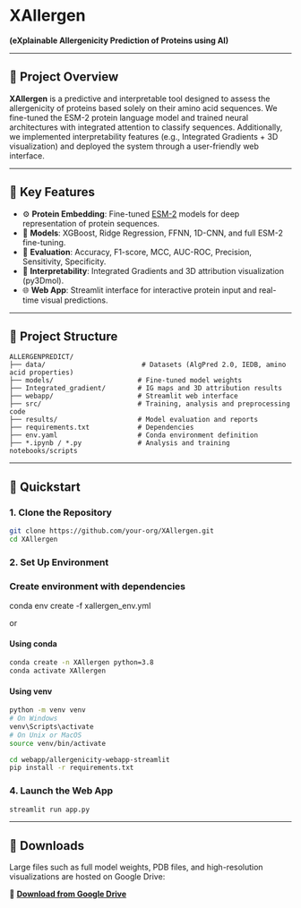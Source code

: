 # XAllergen

**(eXplainable Allergenicity Prediction of Proteins using AI)**

---

## 🧪 Project Overview

**XAllergen** is a predictive and interpretable tool designed to assess the allergenicity of proteins based solely on their amino acid sequences. We fine-tuned the ESM-2 protein language model and trained neural architectures with integrated attention to classify sequences. Additionally, we implemented interpretability features (e.g., Integrated Gradients + 3D visualization) and deployed the system through a user-friendly web interface.

---

## 🧬 Key Features

* ⚙️ **Protein Embedding**: Fine-tuned [ESM-2](https://github.com/facebookresearch/esm) models for deep representation of protein sequences.
* 🧠 **Models**: XGBoost, Ridge Regression, FFNN, 1D-CNN, and full ESM-2 fine-tuning.
* 🎯 **Evaluation**: Accuracy, F1-score, MCC, AUC-ROC, Precision, Sensitivity, Specificity.
* 🎨 **Interpretability**: Integrated Gradients and 3D attribution visualization (py3Dmol).
* 🌐 **Web App**: Streamlit interface for interactive protein input and real-time visual predictions.

---

## 📁 Project Structure

```plaintext
ALLERGENPREDICT/
├── data/                        # Datasets (AlgPred 2.0, IEDB, amino acid properties)
├── models/                     # Fine-tuned model weights
├── Integrated_gradient/        # IG maps and 3D attribution results
├── webapp/                     # Streamlit web interface
├── src/                        # Training, analysis and preprocessing code
├── results/                    # Model evaluation and reports
├── requirements.txt            # Dependencies
├── env.yaml                    # Conda environment definition
├── *.ipynb / *.py              # Analysis and training notebooks/scripts
```

---

## 🚀 Quickstart

### 1. Clone the Repository

```bash
git clone https://github.com/your-org/XAllergen.git
cd XAllergen
```

### 2. Set Up Environment

### Create environment with dependencies 
conda env create -f xallergen_env.yml

or

#### Using conda
```bash
conda create -n XAllergen python=3.8
conda activate XAllergen
```

#### Using venv
```bash
python -m venv venv
# On Windows
venv\Scripts\activate
# On Unix or MacOS
source venv/bin/activate
```

```bash
cd webapp/allergenicity-webapp-streamlit
pip install -r requirements.txt
```

### 4. Launch the Web App

```bash
streamlit run app.py
```

---

## 🔗 Downloads

Large files such as full model weights, PDB files, and high-resolution visualizations are hosted on Google Drive:

📁 **[Download from Google Drive](https://drive.google.com/drive/folders/1Jjc4-SqccRb75_gBKfQ-pPC6kVCk8WeY?usp=sharing)**
